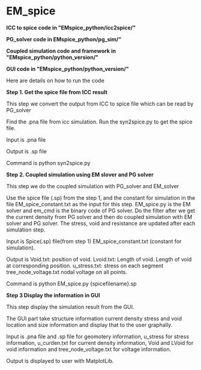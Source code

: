 # EM_spice 

**ICC to spice code in "EMspice_python/icc2spice/"**

**PG_solver code in EMspice_python/pg_sim/"**

**Coupled simulation code and framework in "EMspice_python/python_version/"**

**GUI code in "EMspice_python/python_version/"**

Here are details on how to run the code

**Step 1. Get the spice file from ICC result**

This step we convert the output from ICC to spice file which can be read by PG_solver

Find the .pna file from icc simulation. Run the syn2spice.py to get the spice file. 

Input is .pna file

Output is .sp file

Command is python syn2spice.py

**Step 2. Coupled simulation using EM slover and PG solver**
 
This step we do the coupled simulation with PG_solver and EM_solver

Use the spice file (.sp) from the step 1, and the constant for simulation in the file EM_spice_constant.txt 
as the input for this step. EM_spice.py  is the EM solver and em_cmd is the binary code of PG solver. 
Do the filter after we get the current density from PG solver and then do coupled simulation with EM solver 
and PG solver. The stress, void and resistance are updated after each simulation step. 

Input is Spice(.sp) file(from step 1) EM_spice_constant.txt (constant for simulation).

Output is Void.txt: position of void. Lvoid.txt: Length of void. Length of void at corresponding position. 
u_stress.txt: stress on each segment tree_node_voltage.txt nodal voltage on all points.

Command is python EM_spice.py {spicefilename}.sp

**Step 3 Display the information in GUI**

This step display the simulation result from the GUI. 

The GUI part take structure information current density stress and void location and size information 
and display that to the user graphally. 

Input is .pna file and .sp file for geomotery information, u_stress for stress information, u_curden.txt for current density information, Void and LVoid for void information and tree_node_voltage.txt for voltage information. 

Output is displayed to user with MatplotLib. 

